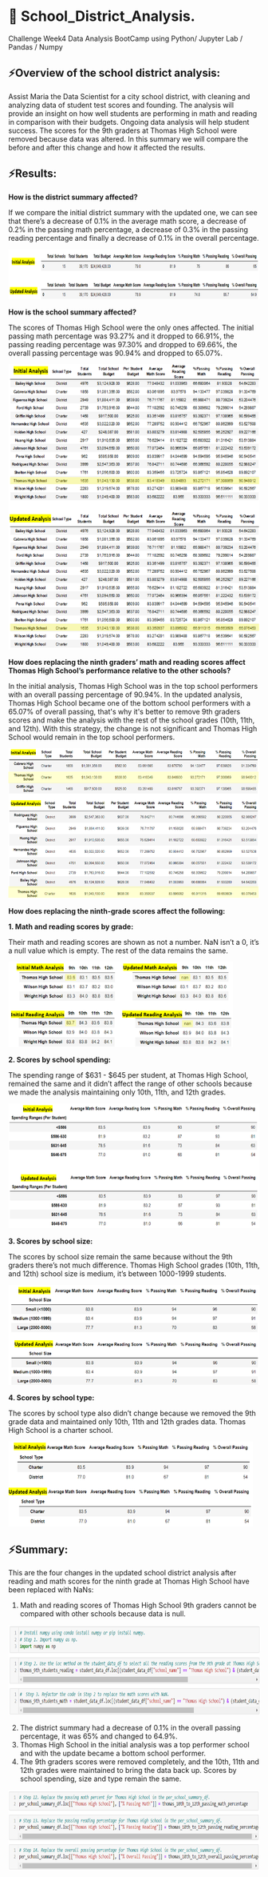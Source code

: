 # 🚀 School_District_Analysis.
Challenge Week4 Data Analysis BootCamp using Python/ Jupyter Lab / Pandas / Numpy
## ⚡Overview of the school district analysis: 
Assist Maria the Data Scientist for a city school district, with cleaning and analyzing data of student test scores and founding. The analysis will provide an insight on how well students are performing in math and reading in comparison with their budgets. Ongoing data analysis will help student success.
The scores for the 9th graders at Thomas High School were removed because data was altered. In this summary we will compare the before and after this change and how it affected the results.
## ⚡Results:
**How is the district summary affected?**

If we compare the initial district summary with the updated one, we can see that there’s a decrease of 0.1% in the average math score, a decrease of 0.2% in the passing math percentage, a decrease of 0.3% in the passing reading percentage and finally a decrease of 0.1% in the overall percentage.

<img src="https://github.com/annarochav/School_District_Analysis/blob/main/Resources/district_summary.png" width="800" height="100" /> 

**How is the school summary affected?**

The scores of Thomas High School were the only ones affected. The initial passing math percentage was 93.27% and it dropped to 66.91%, the passing reading percentage was 97.30% and dropped to 69.66%, the overall passing percentage was 90.94% and dropped to 65.07%. 

<img src="https://github.com/annarochav/School_District_Analysis/blob/main/Resources/school_summary.png" width="550" height="570" />

**How does replacing the ninth graders’ math and reading scores affect Thomas High School’s performance relative to the other schools?**

In the initial analysis, Thomas High School was in the top school performers with an overall passing percentage of 90.94%. In the updated analysis, Thomas High School became one of the bottom school performers with a 65.07% of overall passing, that's why it's better to remove 9th graders scores and make the analysis with the rest of the school grades (10th, 11th, and 12th). With this strategy, the change is not significant and Thomas High School would remain in the top school performers.

<img src="Resources/ninth_graders_math_and_reading_scores.png" width="600" height="300" />

**How does replacing the ninth-grade scores affect the following:**

**1. Math and reading scores by grade:** 

Their math and reading scores are shown as not a number. NaN isn’t a 0, it’s a null value which is empty. The rest of the data remains the same.

<img src="https://github.com/annarochav/School_District_Analysis/blob/main/Resources/Math_and_reading_scores_by_grade.png" width="450" height="170" />

**2. Scores by school spending:** 

The spending range of $631 - $645 per student, at Thomas High School, remained the same and it didn’t affect the range of other schools because we made the analysis maintaining only 10th, 11th, and 12th grades. 

<img src="https://github.com/annarochav/School_District_Analysis/blob/main/Resources/Scores_by_school_spending.png" width="590" height="250" />

**3. Scores by school size:** 

The scores by school size remain the same because without the 9th graders there’s not much difference. Thomas High School grades (10th, 11th, and 12th) school size is medium, it’s between 1000-1999 students.

<img src="https://github.com/annarochav/School_District_Analysis/blob/main/Resources/Scores_by_school_size.png" width="550" height="200" />

**4. Scores by school type:** 

The scores by school type also didn’t change because we removed the 9th grade data and maintained only 10th, 11th and 12th grades data. Thomas High School is a charter school.

<img src="https://github.com/annarochav/School_District_Analysis/blob/main/Resources/scores_by_school_type.png" width="490" height="170" />


## ⚡Summary:

This are the four changes in the updated school district analysis after reading and math scores for the ninth grade at Thomas High School have been replaced with NaNs:

1.	Math and reading scores of Thomas High School 9th graders cannot be compared with other schools because data is null.

<img src="https://github.com/annarochav/School_District_Analysis/blob/main/Resources/code_1.png" width="760" height="180" />

2.	The district summary had a decrease of 0.1% in the overall passing percentage, it was 65% and changed to 64.9%.
3.	Thomas High School in the initial analysis was a top performer school and with the update became a bottom school performer.
4.	The 9th graders scores were removed completely, and the 10th, 11th and 12th grades were maintained to bring the data back up. Scores by school spending, size and type remain the same.

<img src="https://github.com/annarochav/School_District_Analysis/blob/main/Resources/code_2.png" width="740" height="160" />

